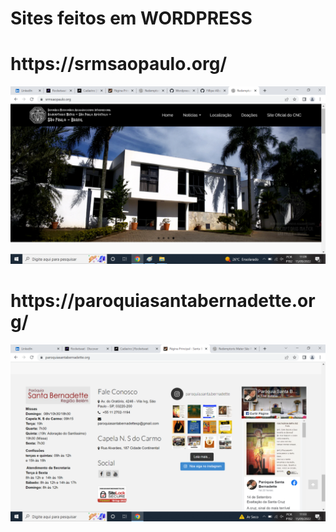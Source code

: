 # Sites feitos em WORDPRESS


<h1>https://srmsaopaulo.org/</h1>

![preview img](/preview.png)



#
#
#

<h1>https://paroquiasantabernadette.org/</h1>

![preview img](/preview2.png)

